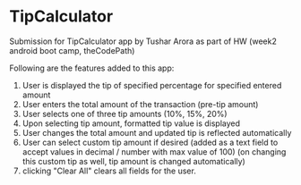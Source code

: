 TipCalculator
=============

Submission for TipCalculator app by Tushar Arora as part of HW (week2 android boot camp, theCodePath)

Following are the features added to this app:

1. User is displayed the tip of specified percentage for specified entered amount
2. User enters the total amount of the transaction (pre-tip amount)
3. User selects one of three tip amounts (10%, 15%, 20%)
4. Upon selecting tip amount, formatted tip value is displayed
5. User changes the total amount and updated tip is reflected automatically
6. User can select custom tip amount if desired (added as a text field to accept values in decimal / number with max value of 100)
(on changing this custom tip as well, tip amount is changed automatically)
7. clicking "Clear All" clears all fields for the user.
